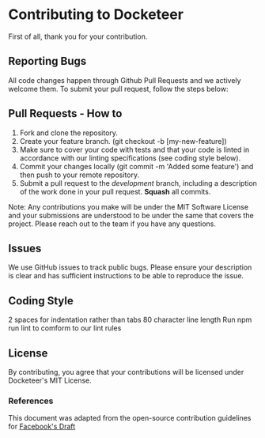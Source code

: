# Contributing to Docketeer

First of all, thank you for your contribution.

## Reporting Bugs

All code changes happen through Github Pull Requests and we actively welcome them. To submit your pull request, follow the steps below:

## Pull Requests - How to

1. Fork and clone the repository.
2. Create your feature branch. (git checkout -b [my-new-feature])
3. Make sure to cover your code with tests and that your code is linted in accordance with our linting specifications (see coding style below).
4. Commit your changes locally (git commit -m 'Added some feature') and then push to your remote repository.
5. Submit a pull request to the _development_ branch, including a description of the work done in your pull request. **Squash** all commits.

Note: Any contributions you make will be under the MIT Software License and your submissions are understood to be under the same that covers the project. Please reach out to the team if you have any questions.

## Issues

We use GitHub issues to track public bugs. Please ensure your description is clear and has sufficient instructions to be able to reproduce the issue.

## Coding Style

2 spaces for indentation rather than tabs
80 character line length
Run npm run lint to comform to our lint rules

## License

By contributing, you agree that your contributions will be licensed under Docketeer's MIT License.

### References

This document was adapted from the open-source contribution guidelines for [Facebook's Draft](https://github.com/facebook/draft-js/blob/a9316a723f9e918afde44dea68b5f9f39b7d9b00/CONTRIBUTING.md)
